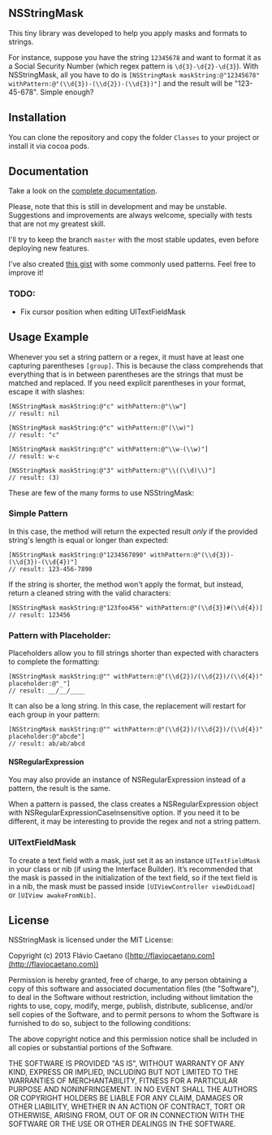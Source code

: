 NSStringMask
------------

This tiny library was developed to help you apply masks and formats to strings.

For instance, suppose you have the string `12345678` and want to format it as a Social Security Number (which regex pattern is `\d{3}-\d{2}-\d{3}`). With NSStringMask, all you have to do is `[NSStringMask maskString:@"12345678" withPattern:@"(\\d{3})-(\\d{2})-(\\d{3})"]` and the result will be "123-45-678". Simple enough?

## Installation

You can clone the repository and copy the folder `Classes` to your project or install it via cocoa pods.

## Documentation

Take a look on the [complete documentation](http://fjcaetano.github.io/NSStringMask/).

Please, note that this is still in development and may be unstable. Suggestions and improvements are always welcome, specially with tests that are not my greatest skill.

I'll try to keep the branch `master` with the most stable updates, even before deploying new features.

I've also created [this gist](https://gist.github.com/fjcaetano/5600452) with some commonly used patterns. Feel free to improve it!

### TODO:

- Fix cursor position when editing UITextFieldMask


## Usage Example

Whenever you set a string pattern or a regex, it must have at least one capturing parentheses `[group]`. This is because the class comprehends that everything that is in between parentheses are the strings that must be matched and replaced. If you need explicit parentheses in your format, escape it with slashes:

	[NSStringMask maskString:@"c" withPattern:@"\\w"]
	// result: nil

	[NSStringMask maskString:@"c" withPattern:@"(\\w)"]
	// result: "c"

	[NSStringMask maskString:@"c" withPattern:@"\\w-(\\w)"]
	// result: w-c

	[NSStringMask maskString:@"3" withPattern:@"\\((\\d)\\)"]
	// result: (3)

These are few of the many forms to use NSStringMask:

### Simple Pattern

In this case, the method will return the expected result _only_ if the provided string's length is equal or longer than expected:

	[NSStringMask maskString:@"1234567890" withPattern:@"(\\d{3})-(\\d{3})-(\\d{4})"]
	// result: 123-456-7890
	
If the string is shorter, the method won't apply the format, but instead, return a cleaned string with the valid characters:

	[NSStringMask maskString:@"123foo456" withPattern:@"(\\d{3})#(\\d{4})]
	// result: 123456
	
	
### Pattern with Placeholder:

Placeholders allow you to fill strings shorter than expected with characters to complete the formatting:

	[NSStringMask maskString:@"" withPattern:@"(\\d{2})/(\\d{2})/(\\d{4})" placeholder:@"_"]
	// result: __/__/____
	
It can also be a long string. In this case, the replacement will restart for each group in your pattern:

	[NSStringMask maskString:@"" withPattern:@"(\\d{2})/(\\d{2})/(\\d{4})" placeholder:@"abcde"]
	// result: ab/ab/abcd
	
#### NSRegularExpression

You may also provide an instance of NSRegularExpression instead of a pattern, the result is the same.

When a pattern is passed, the class creates a NSRegularExpression object with NSRegularExpressionCaseInsensitive option. If you need it to be different, it may be interesting to provide the regex and not a string pattern.

### UITextFieldMask

To create a text field with a mask, just set it as an instance `UITextFieldMask` in your class or nib (if using the Interface Builder). It’s recommended that the mask is passed in the initialization of the text field, so if the text field is in a nib, the mask must be passed inside `[UIViewController viewDidLoad]` or `[UIView awakeFromNib]`.
	
## License

NSStringMask is licensed under the MIT License:

Copyright (c) 2013 Flávio Caetano ([http://flaviocaetano.com](http://flaviocaetano.com))

Permission is hereby granted, free of charge, to any person obtaining a copy of this software and associated documentation files (the "Software"), to deal in the Software without restriction, including without limitation the rights to use, copy, modify, merge, publish, distribute, sublicense, and/or sell copies of the Software, and to permit persons to whom the Software is furnished to do so, subject to the following conditions:

The above copyright notice and this permission notice shall be included in all copies or substantial portions of the Software.

THE SOFTWARE IS PROVIDED "AS IS", WITHOUT WARRANTY OF ANY KIND, EXPRESS OR IMPLIED, INCLUDING BUT NOT LIMITED TO THE WARRANTIES OF MERCHANTABILITY, FITNESS FOR A PARTICULAR PURPOSE AND NONINFRINGEMENT. IN NO EVENT SHALL THE AUTHORS OR COPYRIGHT HOLDERS BE LIABLE FOR ANY CLAIM, DAMAGES OR OTHER LIABILITY, WHETHER IN AN ACTION OF CONTRACT, TORT OR OTHERWISE, ARISING FROM, OUT OF OR IN CONNECTION WITH THE SOFTWARE OR THE USE OR OTHER DEALINGS IN THE SOFTWARE.